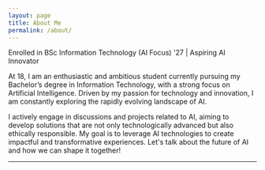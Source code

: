 ```yaml
---
layout: page
title: About Me
permalink: /about/
---
```



Enrolled in BSc Information Technology (AI Focus) '27 | Aspiring AI Innovator

At 18, I am an enthusiastic and ambitious student currently pursuing my Bachelor’s degree in Information Technology, with a strong focus on Artificial Intelligence. Driven by my passion for technology and innovation, I am constantly exploring the rapidly evolving landscape of AI. 

I actively engage in discussions and projects related to AI, aiming to develop solutions that are not only technologically advanced but also ethically responsible. My goal is to leverage AI technologies to create impactful and transformative experiences. Let's talk about the future of AI and how we can shape it together!

---
